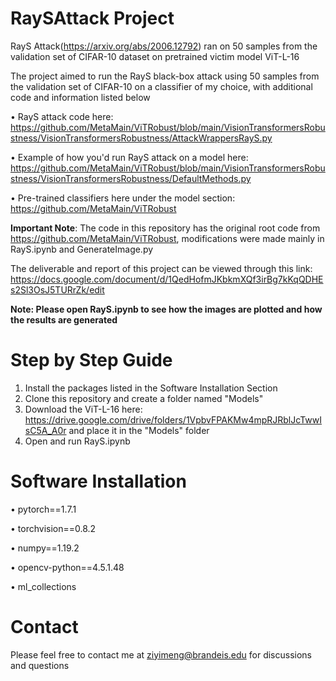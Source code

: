 # RaySAttack Project
RayS Attack(https://arxiv.org/abs/2006.12792) ran on 50 samples from the validation set of CIFAR-10 dataset on pretrained victim model ViT-L-16

The project aimed to run the RayS black-box attack using 50 samples from the validation set of CIFAR-10 on a classifier of my choice, with additional code and information listed below

  • RayS attack code here: https://github.com/MetaMain/ViTRobust/blob/main/VisionTransformersRobustness/VisionTransformersRobustness/AttackWrappersRayS.py 
  
  • Example of how you'd run RayS attack on a model here: https://github.com/MetaMain/ViTRobust/blob/main/VisionTransformersRobustness/VisionTransformersRobustness/DefaultMethods.py  

  • Pre-trained classifiers here under the model section: https://github.com/MetaMain/ViTRobust 

**Important Note**: The code in this repository has the original root code from https://github.com/MetaMain/ViTRobust, modifications were made mainly in RayS.ipynb and GenerateImage.py

The deliverable and report of this project can be viewed through this link: https://docs.google.com/document/d/1QedHofmJKbkmXQf3irBg7kKqQDHEs2Sl3OsJ5TURrZk/edit

**Note: Please open RayS.ipynb to see how the images are plotted and how the results are generated**

# Step by Step Guide

1. Install the packages listed in the Software Installation Section
2. Clone this repository and create a folder named "Models"
3. Download the ViT-L-16 here: https://drive.google.com/drive/folders/1VpbvFPAKMw4mpRJRblJcTwwIsC5A_A0r and place it in the "Models" folder
4. Open and run RayS.ipynb

# Software Installation

• pytorch==1.7.1  

• torchvision==0.8.2

• numpy==1.19.2 

• opencv-python==4.5.1.48 

• ml_collections

# Contact 

Please feel free to contact me at ziyimeng@brandeis.edu for discussions and questions
